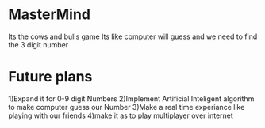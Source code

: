 MasterMind
==========

Its the cows and bulls game
Its like computer will guess and we need to find the 3 digit number

Future plans
============
1)Expand it for 0-9 digit Numbers
2)Implement Artificial Inteligent algorithm to make computer guess our Number
3)Make a real time experiance like playing with our friends 
4)make it as to play multiplayer over internet
